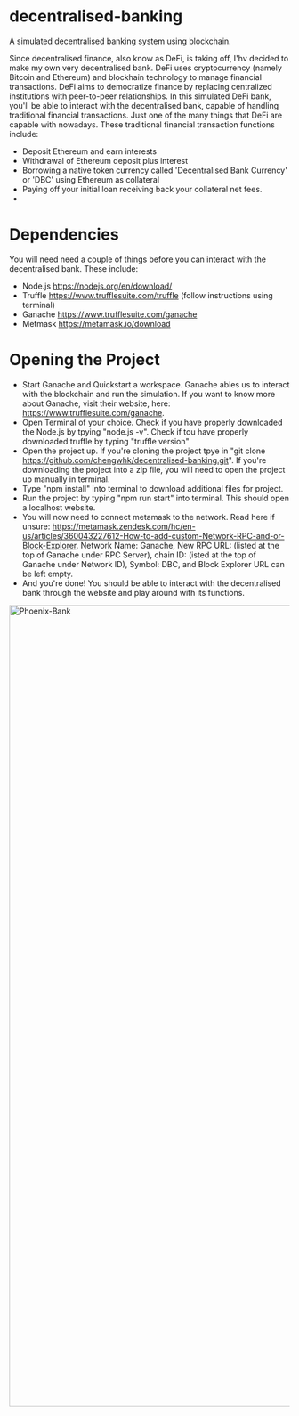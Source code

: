 # decentralised-banking
A simulated decentralised banking system using blockchain. 

Since decentralised finance, also know as DeFi, is taking off, I'hv decided to make my own very decentralised bank. DeFi uses cryptocurrency (namely Bitcoin and Ethereum) and blockhain technology to manage financial transactions. DeFi aims to democratize finance by replacing centralized institutions with peer-to-peer relationships. In this simulated DeFi bank, you'll be able to interact with the decentralised bank, capable of handling traditional financial transactions. Just one of the many things that DeFi are capable with nowadays. 
These traditional financial transaction functions include:
- Deposit Ethereum and earn interests
- Withdrawal of Ethereum deposit plus interest
- Borrowing a native token currency called 'Decentralised Bank Currency' or 'DBC' using Ethereum as collateral
- Paying off your initial loan receiving back your collateral net fees.
- 

# Dependencies

You will need need a couple of things before you can interact with the decentralised bank. These include:
- Node.js https://nodejs.org/en/download/
- Truffle https://www.trufflesuite.com/truffle (follow instructions using terminal)
- Ganache https://www.trufflesuite.com/ganache
- Metmask https://metamask.io/download

# Opening the Project

- Start Ganache and Quickstart a workspace. Ganache ables us to interact with the blockchain and run the simulation. If you want to know more about Ganache, visit their website, here: https://www.trufflesuite.com/ganache.
- Open Terminal of your choice. Check if you have properly downloaded the Node.js by tpying "node.js -v". Check if tou have properly downloaded truffle by typing "truffle version"
- Open the project up. If you're cloning the project tpye in "git clone https://github.com/chengwhk/decentralised-banking.git". If you're downloading the project into a zip file, you will need to open the project up manually in terminal.
- Type "npm install" into terminal to download additional files for project. 
- Run the project by typing "npm run start" into terminal. This should open a localhost website.
- You will now need to connect metamask to the network. Read here if unsure: https://metamask.zendesk.com/hc/en-us/articles/360043227612-How-to-add-custom-Network-RPC-and-or-Block-Explorer. Network Name: Ganache, New RPC URL: (listed at the top of Ganache under RPC Server), chain ID: (isted at the top of Ganache under Network ID), Symbol: DBC, and Block Explorer URL can be left empty.
- And you're done! You should be able to interact with the decentralised bank through the website and play around with its functions.

<img width="1440" alt="Phoenix-Bank" src="https://user-images.githubusercontent.com/87778179/126665964-54c37eb9-d534-454e-a176-793e947cda44.png">


